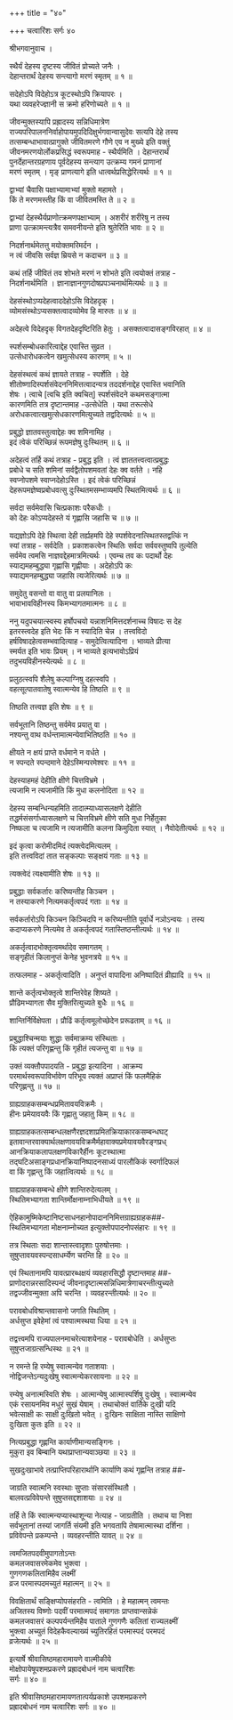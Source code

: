 +++
title = "४०"

+++
चत्वारिंशः सर्गः ४०  
  
श्रीभगवानुवाच ।  
  
स्थैर्यं देहस्य दृष्टस्य जीवितं प्रोच्यते जनैः ।  
देहान्तरार्थं देहस्य सन्त्यागो मरणं स्मृतम् ॥ १ ॥  
  
सदेहोऽपि विदेहोऽत्र कूटस्थोऽपि क्रियापरः ।  
यथा व्यवहरेज्ज्ञानी स क्रमो हरिणोच्यते ॥ १ ॥  
  
जीवन्मुक्तस्यापि प्रह्रादस्य सन्निधिमात्रेण   
राज्यपरिपालननिर्वाहोपायमुपदिदिक्षुर्भगवान्वासुदेवः सत्यपि देहे तस्य   
तत्सम्बन्धाभावात्प्रागुक्ते जीवितमरणे गौणे एव न मुख्ये इति वक्तुं   
जीवनमरणयोर्लोकप्रसिद्धं स्वरूपमाह - स्थैर्यमिति । देहान्तरार्थं   
पुनर्देहान्तरग्रहणाय पूर्वदेहस्य सन्त्याग उत्क्रम्य गमनं प्राणानां   
मरणं स्मृतम् । मृङ् प्राणत्यागे इति धात्वर्थप्रसिद्धेरित्यर्थः ॥ १ ॥  
  
द्वाभ्यां चैवासि पक्षाभ्यामाभ्यां मुक्तो महामते ।  
किं ते मरणमस्तीह किं वा जीवितमस्ति ते ॥ २ ॥  
  
द्वाभ्यां देहस्थैर्यप्राणोत्क्रमणपक्षाभ्याम् । अशरीरं शरीरेषु न तस्य   
प्राणा उत्क्रामन्त्यत्रैव समवनीयन्ते इति श्रुतेरिति भावः ॥ २ ॥  
  
निदर्शनार्थमेतत्तु मयोक्तमरिमर्दन ।  
न त्वं जीवसि सर्वज्ञ म्रियसे न कदाचन ॥ ३ ॥  
  
कथं तर्हि जीवितं तव शोभते मरणं न शोभते इति त्वयोक्तं तत्राह -   
निदर्शनार्थमिति । ज्ञानाज्ञानगुणदोषप्रपञ्चनार्थमित्यर्थः ॥ ३ ॥  
  
देहसंस्थोऽप्यदेहत्वाददेहोऽसि विदेहदृक् ।  
व्योमसंस्थोऽप्यसक्तत्वादव्योमेव हि मारुतः ॥ ४ ॥  
  
अदेहत्वे विदेहदृक् विगतदेहदृष्टिरिति हेतुः । असक्तत्वादासङ्गविरहात् ॥ ४ ॥  
  
स्पर्शसम्बोधकारित्वाद्देह एवास्ति सुव्रत ।  
उत्सेधारोधकत्वेन खमुत्सेधस्य कारणम् ॥ ५ ॥  
  
देहसंस्थत्वं कथं ज्ञायते तत्राह - स्पर्शेति । देहे   
शीतोष्णादिस्पर्शसंवेदननिमित्तत्वादन्यत्र तददर्शनाद्देह एवास्ति भवानिति   
शेषः । त्वाचे [त्वचि इति क्वचित्] स्पर्शसंवेदने कथमसङ्गात्मा   
कारणमिति तत्र दृष्टान्तमाह -उत्सेधेति । यथा तरूत्सेधे   
अरोधकत्वात्खमुत्सेधकारणमित्युच्यते तद्वदित्यर्थः ॥ ५ ॥  
  
प्रबुद्धो ज्ञातवस्तुत्वाद्देहः क्व शमिनामिह ।  
इदं त्वेकं परिच्छिन्नं रूपमज्ञेषु दुःस्थितम् ॥ ६ ॥  
  
अदेहत्वं तर्हि कथं तत्राह - प्रबुद्ध इति । त्वं ज्ञाततत्त्वत्वात्प्रबुद्धः   
प्रबोधे च सति शमिनां सर्वद्वैतोपशमवतां देहः क्व वर्तते । नहि   
स्वप्नोपशमे स्वाप्नदेहोऽस्ति । इदं त्वेकं परिच्छिन्नं   
देहरूपमज्ञेष्वप्रबोधवत्सु दुःस्थितमसम्भाव्यमपि स्थितमित्यर्थः ॥ ६ ॥  
  
सर्वदा सर्वमेवासि चित्प्रकाशः परैकधीः ।  
को देहः कोऽप्यदेहस्ते यं गृह्णासि जहासि च ॥ ७ ॥  
  
यद्यज्ञोऽपि देहे स्थित्वा देही तर्ह्यहमपि देहे स्पर्शवेदनात्स्थितस्तद्वत्किं न   
स्यां तत्राह - सर्वदेति । प्रकाशकत्वेन स्थितिः सर्वदा सर्ववस्तुष्वपि तुल्येति   
सर्वमेव त्वमसि नाज्ञवद्देहमात्रमित्यर्थः । एवम्च तव कः पदार्थो देहः   
स्याद्यमहम्बुद्ध्या गृह्णासि गृह्णीयाः । अदेहोऽपि कः   
स्याद्यमनहम्बुद्ध्या जहासि त्यजेरित्यर्थः ॥ ७ ॥  
  
समुदेतु वसन्तो वा वातु वा प्रलयानिलः ।  
भावाभावविहीनस्य किमभ्यागतमात्मनः ॥ ८ ॥  
  
ननु यदुपचयात्स्वस्य हर्षोपचयो यन्नाशनिमित्तदर्शनाच्च विषादः स देह   
इतरस्त्वदेह इति भेदः किं न स्यादिति चेन्न । तत्त्वविदो   
हर्षविषादहेत्वसम्भवादित्याह - समुदेत्वित्यादिना । भाव्यते प्रीत्या   
स्मर्यत इति भावः प्रियम् । न भाव्यते इत्यभावोऽप्रियं   
तदुभयविहीनस्येत्यर्थः ॥ ८ ॥  
  
प्रलुठत्स्वपि शैलेषु कल्पाग्निषु दहत्स्वपि ।  
वहत्सूत्पातवातेषु स्वात्मन्येव हि तिष्ठति ॥ ९ ॥  
  
तिष्ठति तत्त्वज्ञ इति शेषः ॥ ९ ॥  
  
सर्वभूतानि तिष्ठन्तु सर्वमेव प्रयातु वा ।  
नश्यन्तु वाथ वर्धन्तामात्मन्येवाभितिष्ठति ॥ १० ॥  
  
क्षीयते न क्षयं प्राप्ते वर्धमाने न वर्धते ।  
न स्पन्दते स्पन्दमाने देहेऽस्मिन्परमेश्वरः ॥ ११ ॥  
  
देहस्याहमहं देहीति क्षीणे चित्तविभ्रमे ।  
त्यजामि न त्यजामीति किं मुधा कलनोदिता ॥ १२ ॥  
  
देहस्य सम्बन्धिन्यहमिति तादात्म्याध्यासलक्षणे देहीति   
तद्धर्मसंसर्गाध्यासलक्षणे च चित्तविभ्रमे क्षीणे सति मुधा निर्हेतुका   
निष्फला च त्यजामि न त्यजामीति कलना किमुदिता स्यात् । नैवोदेतीत्यर्थः ॥ १२ ॥  
  
इदं कृत्वा करोमीदमिदं त्यक्त्वेदमित्यलम् ।  
इति तत्त्वविदां तात सङ्कल्पाः सङ्क्षयं गताः ॥ १३ ॥  
  
त्यक्त्वेदं त्यक्ष्यामीति शेषः ॥ १३ ॥  
  
प्रबुद्धाः सर्वकर्तारः करिष्यन्तीह किञ्चन ।  
न तस्याकरणे नित्यमकर्तृत्वपदं गताः ॥ १४ ॥  
  
सर्वकर्तारोऽपि किञ्चन किञ्चिदपि न करिष्यन्तीति पूर्वार्धे नञोऽन्वयः । तस्य   
कदाप्यकरणे नित्यमेव ते अकर्तृत्वपदं गतास्तिष्ठन्तीत्यर्थः ॥ १४ ॥  
  
अकर्तृत्वादभोक्तृत्वमर्थादेव समागतम् ।  
सङ्गृहीतं किलानुप्तं केनेह भुवनत्रये ॥ १५ ॥  
  
तत्फलमाह - अकर्तृत्वादिति । अनुप्तं वापादिना अनिष्पादितं व्रीह्यादि ॥ १५ ॥  
  
शान्ते कर्तृत्वभोक्तृत्वे शान्तिरेवेह शिष्यते ।  
प्रौढिमभ्यागता सैव मुक्तिरित्युच्यते बुधैः ॥ १६ ॥  
  
शान्तिर्निर्विक्षेपता । प्रौढिं कर्तृत्वमूलोच्छेदेन प्ररूढताम् ॥ १६ ॥  
  
प्रबुद्धाश्चिन्मयाः शुद्धाः सर्वमाक्रम्य संस्थिताः ।  
किं त्यक्तं परिगृह्णन्तु किं गृहीतं त्यजन्तु वा ॥ १७ ॥  
  
उक्तं व्यक्तौपपादयति - प्रबुद्धा इत्यादिना । आक्रम्य   
परमार्थस्वरूपाविर्भावेण परिभूय त्यक्तं अप्राप्तं किं फलमैहिकं   
परिगृह्णन्तु ॥ १७ ॥  
  
ग्राह्यग्राहकसम्बन्धप्रमितावयविक्रमैः ।  
हीनः प्रमेयावयवैः किं गृह्णातु जहातु किम् ॥ १८ ॥  
  
ग्राह्यग्राहकतत्सम्बन्धलक्षणैरज्ञदशाप्रमितक्रियाकारकसम्बन्धघट्  
इतावान्तरवाक्यार्थलक्षणावयविक्रमैर्महावाक्यप्रमेयावयवैरङ्गप्रध्  
आनक्रियाकलापलक्षणविकारैर्हीनः कूटस्थात्मा   
तद्घटिअसाङ्गप्रधानक्रियानिष्पादनसाध्यं पारलौकिकं स्वर्गादिफलं   
वा किं गृह्णन्तु किं जहात्वित्यर्थः ॥ १८ ॥  
  
ग्राह्यग्राहकसम्बन्धे क्षीणे शान्तिरुदेत्यलम् ।  
स्थितिमभ्यागता शान्तिर्मोक्षनाम्नाभिधीयते ॥ १९ ॥  
  
ऐहिकामुष्मिकेष्टानिष्टसाधनहानोपादाननिमित्तग्राह्यग्राहक##-  
स्थितिमभ्यागता मोक्षनाम्नोच्यत इत्युक्तोपपादनोपसंहारः ॥ १९ ॥  
  
तत्र स्थिताः सदा शान्तास्त्वादृशाः पुरुषोत्तमाः ।  
सुषुप्तावयवस्पन्दसाधर्म्येण चरन्ति हि ॥ २० ॥  
  
एवं स्थितानामपि यावत्प्रारब्धक्षयं व्यवहारसिद्धौ दृष्टान्तमाह ##-  
प्राणोदरान्नरसादिस्पन्दं जीवनादृष्टात्मसन्निधिमात्रेणाचरन्तीत्युच्यते   
तद्वज्जीवन्मुक्ता अपि चरन्ति । व्यवहरन्तीत्यर्थः ॥ २० ॥  
  
परावबोधविश्रान्तवासनो जगति स्थितिम् ।  
अर्धसुप्त इवेहेमां त्वं पश्यात्मस्थया धिया ॥ २१ ॥  
  
तद्वत्त्वमपि राज्यपालनमाचरेत्याशयेनाह - परावबोधेति । अर्धसुप्तः   
सुषुप्तजाग्रत्सन्धिस्थः ॥ २१ ॥  
  
न रमन्ते हि रम्येषु स्वात्मन्येव गताशयाः ।  
नोद्विजन्तेऽन्यदुःखेषु स्वात्मन्येकरसायनाः ॥ २२ ॥  
  
रम्येषु अनात्मस्विति शेषः । आत्मान्येषु आत्मास्पर्शिषु दुःखेषु । स्वात्मन्येव   
एकं रसायनमिव मधुरं सुखं येषाम् । तथाचोक्तं वार्तिके दुःखी यदि   
भवेत्साक्षी कः साक्षी दुःखितो भवेत् । दुःखिनः साक्षिता नास्ति साक्षिणो   
दुःखिता कुतः इति ॥ २२ ॥  
  
नित्यप्रबुद्धा गृह्णन्ति कार्याणीमान्यसङ्गिनः ।  
मुकुरा इव बिम्बानि यथाप्राप्तान्यवाञ्छया ॥ २३ ॥  
  
सुखदुःखाभावे तत्प्राप्तिपरिहारार्थानि कार्याणि कथं गृह्णन्ति तत्राह ##-  
  
जाग्रति स्वात्मनि स्वस्थाः सुप्ताः संसारसंस्थितौ ।  
बालवत्प्रविवेपन्ते सुषुप्तसद्दशाशयाः ॥ २४ ॥  
  
तर्हि ते किं स्वात्मन्यप्यास्थाशून्या नेत्याह - जाग्रतीति । तथाच या निशा   
सर्वभूतानां तस्यां जागर्ति संयमी इति भगवतापि तेषामात्मास्था दर्शिना ।   
प्रविवेपन्ते प्रकम्पन्ते । व्यवहरन्तीति यावत् ॥ २४ ॥  
  
त्वमजितपदवीमुपागतोऽन्तः  
कमलजवासरमेकमेव भुक्त्वा ।  
गुणगणकलितामिहैव लक्ष्मीं  
व्रज परमास्पदमच्युतं महात्मन् ॥ २५ ॥  
  
विवक्षितार्थं सङ्क्षिप्योपसंहरति - त्वमिति । हे महात्मन् त्वमन्तः   
अजितस्य विष्णोः पदवीं परमात्मपदं समागतः प्राप्तवान्सन्नेकं   
कमलजवासरं कल्पपर्यन्तमिहैव पाताले गुणगणैः कलितां राज्यलक्ष्मीं   
भुक्त्वा अच्युतं विदेहकैवल्याख्यं च्युतिरहितं परमास्पदं परमपदं   
व्रजेत्यर्थः ॥ २५ ॥  
  
इत्यार्षे श्रीवासिष्ठमहारामायणे वाल्मीकीये   
मोक्षोपायेषूपशमप्रकरणे प्रह्रादबोधनं नाम चत्वारिंशः   
सर्गः ॥ ४० ॥  
  
इति श्रीवासिष्ठमहारामायणतात्पर्यप्रकाशे उपशमप्रकरणे   
प्रह्रादबोधनं नाम चत्वारिंशः सर्गः ॥ ४० ॥  
  
  